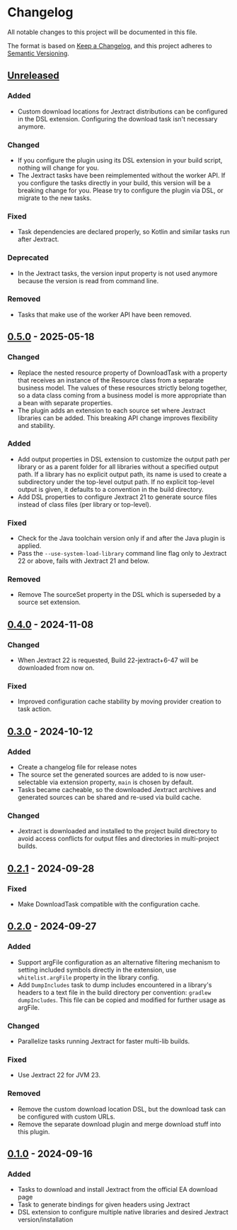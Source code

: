 # Changelog

All notable changes to this project will be documented in this file.

The format is based on [Keep a Changelog](https://keepachangelog.com/en/1.1.0/),
and this project adheres to [Semantic Versioning](https://semver.org/spec/v2.0.0.html).

## [Unreleased]
[unreleased]: https://github.com/infolektuell/gradle-jextract/compare/v0.5.0...HEAD

### Added

- Custom download locations for Jextract distributions can be configured in the DSL extension. Configuring the download task isn't necessary anymore.

### Changed

- If you configure the plugin using its DSL extension in your build script, nothing will change for you.
- The Jextract tasks have been reimplemented without the worker API. If you configure the tasks directly in your build, this version will be a breaking change for you. Please try to configure the plugin via DSL, or migrate to the new tasks.

### Fixed

- Task dependencies are declared properly, so Kotlin and similar tasks run after Jextract.

### Deprecated

- In the Jextract tasks, the version input property is not used anymore because the version is read from command line.

### Removed

- Tasks that make use of the worker API have been removed.

## [0.5.0] - 2025-05-18
[0.5.0]: https://github.com/infolektuell/gradle-jextract/compare/v0.4.0...v0.5.0

### Changed

- Replace the nested resource property of DownloadTask with a property that receives an instance of the Resource class from a separate business model.
  The values of these resources strictly belong together, so a data class coming from a business model is more appropriate than a bean with separate properties. 
- The plugin adds an extension to each source set where Jextract libraries can be added.
  This breaking API change improves flexibility and stability.

### Added

- Add output properties in DSL extension to customize the output path per library or as a parent folder for all libraries without a specified output path.
  If a library has no explicit output path, its name is used to create a subdirectory under the top-level output path.
  If no explicit top-level output is given, it defaults to a convention in the build directory.
- Add DSL properties to configure Jextract 21 to generate source files instead of class files (per library or top-level).

### Fixed

- Check for the Java toolchain version only if and after the Java plugin is applied.
- Pass the `--use-system-load-library` command line flag only to Jextract 22 or above, fails with Jextract 21 and below.

### Removed

- Remove The sourceSet property in the DSL which is superseded by a source set extension.

## [0.4.0] - 2024-11-08
[0.4.0]: https://github.com/infolektuell/gradle-jextract/compare/v0.3.0...v0.4.0

### Changed

- When Jextract 22 is requested, Build 22-jextract+6-47 will be downloaded from now on.

### Fixed

- Improved configuration cache stability by moving provider creation to task action.

## [0.3.0] - 2024-10-12
[0.3.0]: https://github.com/infolektuell/gradle-jextract/compare/v0.2.1...v0.3.0

### Added

- Create a changelog file for release notes
- The source set the generated sources are added to is now user-selectable via extension property, `main` is chosen by default.
- Tasks became cacheable, so the downloaded Jextract archives and generated sources can be shared and re-used via build cache.

### Changed

- Jextract is downloaded and installed to the project build directory to avoid access conflicts for output files and directories in multi-project builds.

## [0.2.1] - 2024-09-28
[0.2.1]: https://github.com/infolektuell/gradle-jextract/compare/v0.2.0...v0.2.1

### Fixed

- Make DownloadTask compatible with the configuration cache.

## [0.2.0] - 2024-09-27
[0.2.0]: https://github.com/infolektuell/gradle-jextract/compare/v0.1.0...v0.2.0

### Added

- Support argFile configuration as an alternative filtering mechanism to setting included symbols directly in the extension, use `whitelist.argFile` property in the library config.
- Add `DumpIncludes` task to dump includes encountered in a library's headers to a text file in the build directory per convention: `gradlew dumpIncludes`.
  This file can be copied and modified for further usage as argFile.

### Changed

- Parallelize tasks running Jextract for faster multi-lib builds.

### Fixed

- Use Jextract 22 for JVM 23.

### Removed

- Remove the custom download location DSL, but the download task can be configured with custom URLs.
- Remove the separate download plugin and merge download stuff into this plugin.

## [0.1.0] - 2024-09-16
[0.1.0]: https://github.com/infolektuell/gradle-jextract/releases/tag/v0.1.0

### Added

- Tasks to download and install Jextract from the official EA download page
- Task to generate bindings for given headers using Jextract
- DSL extension to configure multiple native libraries and desired Jextract version/installation
